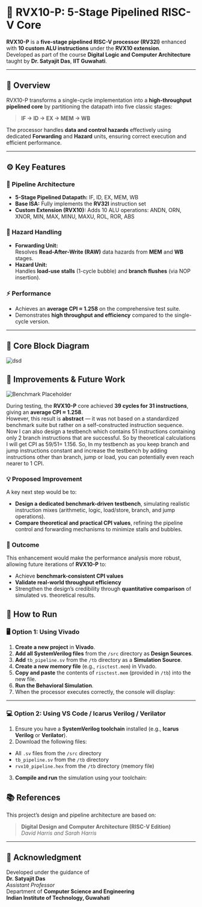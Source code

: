 # 🧠 RVX10-P: 5-Stage Pipelined RISC-V Core

**RVX10-P** is a **five-stage pipelined RISC-V processor (RV32I)** enhanced with **10 custom ALU instructions** under the **RVX10 extension**.  
Developed as part of the course **Digital Logic and Computer Architecture** taught by **Dr. Satyajit Das**, **IIT Guwahati**.

---

## 🚀 Overview

RVX10-P transforms a single-cycle implementation into a **high-throughput pipelined core** by partitioning the datapath into five classic stages:

> **IF → ID → EX → MEM → WB**

The processor handles **data and control hazards** effectively using dedicated **Forwarding** and **Hazard** units, ensuring correct execution and efficient performance.

---

## ⚙️ Key Features

### 🧩 Pipeline Architecture
- **5-Stage Pipelined Datapath:** IF, ID, EX, MEM, WB
- **Base ISA:** Fully implements the **RV32I** instruction set
- **Custom Extension (RVX10):** Adds 10 ALU operations:
ANDN, ORN, XNOR, MIN, MAX, MINU, MAXU, ROL, ROR, ABS

### 🔁 Hazard Handling
- **Forwarding Unit:**  
Resolves **Read-After-Write (RAW)** data hazards from **MEM** and **WB** stages.
- **Hazard Unit:**  
Handles **load-use stalls** (1-cycle bubble) and **branch flushes** (via NOP insertion).

### ⚡ Performance
- Achieves an **average CPI ≈ 1.258** on the comprehensive test suite.
- Demonstrates **high throughput and efficiency** compared to the single-cycle version.

---


## 🧱 Core Block Diagram
![dsd](https://github.com/user-attachments/assets/0296251d-c06e-440d-a48d-3899437b4aa2)

## 🔧 Improvements & Future Work

![Benchmark Placeholder](https://github.com/user-attachments/assets/6952c882-4510-4698-9f61-ace036f2e8b3)


During testing, the **RVX10-P** core achieved **39 cycles for 31 instructions**, giving an **average CPI ≈ 1.258**.  
However, this result is **abstract** — it was not based on a standardized benchmark suite but rather on a self-constructed instruction sequence.
Now I can also design a testbench which contains 51 instructions containing only 2 branch instructions that are successful. So by theoretical calculations I will get CPI as 59/51= 1.156.
So, In my testbench as you keep branch and jump instructions constant and increase the testbench by adding instructions other than branch, jump or load, you can potentially even reach nearer to 1 CPI.

### 💡 Proposed Improvement
A key next step would be to:
- **Design a dedicated benchmark-driven testbench**, simulating realistic instruction mixes (arithmetic, logic, load/store, branch, and jump operations).
- **Compare theoretical and practical CPI values**, refining the pipeline control and forwarding mechanisms to minimize stalls and bubbles.

### 🧩 Outcome
This enhancement would make the performance analysis more robust, allowing future iterations of **RVX10-P** to:
- Achieve **benchmark-consistent CPI values**
- **Validate real-world throughput efficiency**
- Strengthen the design’s credibility through **quantitative comparison** of simulated vs. theoretical results.


## 🧪 How to Run

### 🖥️ Option 1: Using Vivado

1. **Create a new project** in **Vivado**.  
2. **Add all SystemVerilog files** from the `/src` directory as **Design Sources**.  
3. **Add** `tb_pipeline.sv` from the `/tb` directory as a **Simulation Source**.  
4. **Create a new memory file** (e.g., `risctest.mem`) in Vivado.  
5. **Copy and paste** the contents of `risctest.mem` (provided in `/tb`) into the new file.  
6. **Run the Behavioral Simulation**.  
7. When the processor executes correctly, the console will display:



---

### 💻 Option 2: Using VS Code / Icarus Verilog / Verilator

1. Ensure you have a **SystemVerilog toolchain** installed (e.g., **Icarus Verilog** or **Verilator**).  
2. Download the following files:
- All `.sv` files from the `/src` directory  
- `tb_pipeline.sv` from the `/tb` directory  
- `rvx10_pipeline.hex` from the `/tb` directory (memory file)
3. **Compile and run** the simulation using your toolchain:



## 📚 References

This project’s design and pipeline architecture are based on:

> **Digital Design and Computer Architecture (RISC-V Edition)**  
> *David Harris and Sarah Harris*

---

## 🏫 Acknowledgment

Developed under the guidance of  
**Dr. Satyajit Das**  
*Assistant Professor*  
Department of **Computer Science and Engineering**  
**Indian Institute of Technology, Guwahati**

